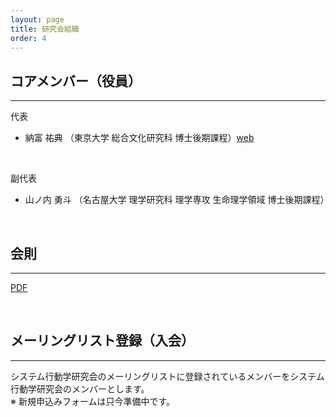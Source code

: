 ```yaml
---
layout: page
title: 研究会組織
order: 4
---
```


## コアメンバー（役員）
***
代表<br>

- 納富 祐典 （東京大学 総合文化研究科 博士後期課程）<a href="https://jpmyrmecol.com/" target="_blank" rel="noopener noreferrer">web</a>
<br>

副代表<br>

- 山ノ内 勇斗 （名古屋大学 理学研究科 理学専攻 生命理学領域 博士後期課程）

<br>

## 会則
***
<a href="{{ site.baseurl }}/imgs/constitution.pdf" target="_blank" rel="noopener noreferrer">PDF</a>

<br>

## メーリングリスト登録（入会）
***
システム行動学研究会のメーリングリストに登録されているメンバーをシステム行動学研究会のメンバーとします。
<br>
※ 新規申込みフォームは只今準備中です。
